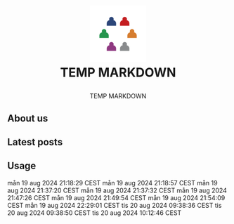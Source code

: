 <br />
<h1>
<p align="center">
  <img src="profile/images/extrapreneur-logo.png" alt="Logo" width="128" height="128">
  <br> TEMP MARKDOWN
</h1>
  <p align="center">
   TEMP MARKDOWN
  </p>
</p>

## About us

<!-- START_ABOUT_SECTION -->

<!-- END_ABOUT_SECTION -->

## Latest posts

<!-- START_POSTS_SECTION -->

<!-- END_POSTS_SECTION -->

## Usage
mån 19 aug 2024 21:18:29 CEST
mån 19 aug 2024 21:18:57 CEST
mån 19 aug 2024 21:37:20 CEST
mån 19 aug 2024 21:37:32 CEST
mån 19 aug 2024 21:47:26 CEST
mån 19 aug 2024 21:49:54 CEST
mån 19 aug 2024 21:54:09 CEST
mån 19 aug 2024 22:29:01 CEST
tis 20 aug 2024 09:38:36 CEST
tis 20 aug 2024 09:38:50 CEST
tis 20 aug 2024 10:12:46 CEST
